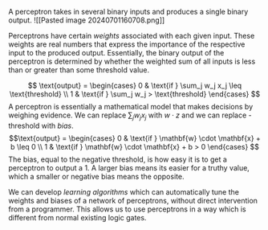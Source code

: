 A perceptron takes in several binary inputs and produces a single binary output. 
![[Pasted image 20240701160708.png]]

Perceptrons have certain *weights* associated with each given input. These weights are real numbers that express the importance of the respective input to the produced output. Essentially, the binary output of the perceptron is determined by whether the weighted sum of all inputs is less than or greater than some threshold value.

$$
\text{output} =
\begin{cases} 
      0 & \text{if } \sum_j w_j x_j \leq \text{threshold} \\
      1 & \text{if } \sum_j w_j > \text{threshold}
   \end{cases}
$$
A perceptron is essentially a mathematical model that makes decisions by weighing evidence. We can replace $\sum_j w_j x_j$ with $w\cdot z$ and we can replace $\text{-threshold}$ with $bias$.
$$\text{output} = \begin{cases} 0 & \text{if } \mathbf{w} \cdot \mathbf{x} + b \leq 0 \\ 1 & \text{if } \mathbf{w} \cdot \mathbf{x} + b > 0 \end{cases} $$
The bias, equal to the negative threshold, is how easy it is to get a perceptron to output a 1. A larger bias means its easier for a truthy value, which a smaller or negative bias means the opposite.

We can develop *learning algorithms* which can automatically tune the weights and biases of a network of perceptrons, without direct intervention from a programmer. This allows us to use perceptrons in a way which is different from normal existing logic gates.